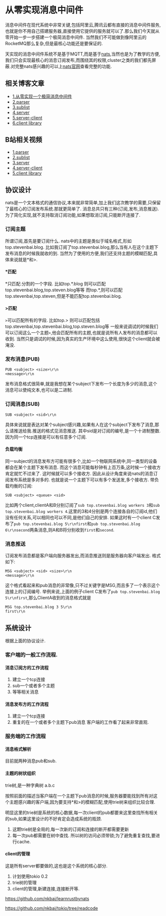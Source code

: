 # 从零实现消息中间件

消息中间件在现代系统中非常关键,包括阿里云,腾讯云都有直接的消息中间件服务,也就是你不用自己搭建服务器,直接使用它提供的服务就可以了.那么我们今天就从零开始一步一步搭建一个极简消息中间件. 当然我们不可能做到像阿里云的RocketMQ那么复杂,但是最核心功能还是要保证的.

天实现的消息中间件系统不是基于MQTT,而是基于[nats](https://nats.io/),当然也是为了教学的方便,我们只会实现最核心的消息订阅发布,而围绕其的权限,cluster之类的我们都先屏蔽.对完整nats感兴趣的可以上[nats官网](https://nats.io/)查看完整的功能.

## 相关博客文章

- [1.从零实现一个极简消息中间件](从零实现一个极简消息中间件)
- [2.parser](从零实现消息中间件-parser)
- [3.sublist](从零实现消息中间件-sublist)
- [4.server](从零实现消息中间件-server)
- [5.server-client](从零实现消息中间件-server.client)
- [6.client library](从零实现消息中间件-client)


## B站相关视频

- [1.parser](https://www.bilibili.com/video/av85936685)
- [2.sublist](https://www.bilibili.com/video/av86899713/)
- [3.server](https://www.bilibili.com/video/av90457400/)
- [4.server-client](https://www.bilibili.com/video/av90457552/)
- [5.client library](https://www.bilibili.com/video/av90458399/)

## 协议设计
nats是一个文本格式的通信协议,本来就非常简单,加上我们这次教学的需要,只保留了最核心的订阅发布系统.那就更简单了. 消息总共只有三种(订阅,发布,消息推送). 
为了简化实现,就不支持取消订阅功能,如果想取消订阅,只能断开连接了.
### 订阅主题
所谓订阅,首先是要订阅什么. nats中的主题是类似于域名格式,形如top.stevenbai.blog. 比如我订阅了top.stevenbai.blog,那么当有人在这个主题下发布消息的时候我就收的到.
当然为了使用的方便,我们还支持主题的模糊匹配,具体来说就是*和>.
#### *匹配
*只匹配.分割的一个字段.
比如top.\*.blog 则可以匹配top.stevenbai.blog,top.steven.blog等等
而top.\*,则可以匹配top.stevenbai,top.steven,但是不能匹配top.stevenbai.blog.
#### >匹配
`>`可以匹配所有的字段.
比如top.> 则可以匹配包括top.stevenbai,top.stevenbai.blog,top.steven.blog等
一般来说调试的时候我们可以订阅这么一个主题`>`,他会匹配所有的主题,也就是说所有人发布的消息都可以收到.
当然只是调试的时候,因为真实的生产环境中这么使用,很快这个client就会被淹没.

### 发布消息(PUB)
```
PUB <subject> <size>\r\n
<message>\r\n
```
发布消息格式很简单,就是我想在某个subject下发布一个长度为多少的消息,这个消息可以使纯文本,也可以是二进制.

### 订阅消息(SUB)
```
SUB <subject> <sid>\r\n
```
具体来说就是表达对某个subject感兴趣,如果有人在这个subject下发布了消息,那么请推送给我.推送的格式见消息推送. 
其中sid是对订阅的编号,是一个十进制整数. 因为同一个tcp连接是可以有任意多个订阅.

#### 负载均衡
同一subject的消息发布方可能有很多个,比如一个物联网系统中,同一类型的设备都会在某个主题下发布消息. 而这个消息可能每秒钟有上百万条,这时候一个接收方肯定就忙不过来了. 这时候就可以多个接收方.
因此从设计角度来说nats的消息订阅发布系统是多对多的. 也就是说一个主题下可以有多个发送发,多个接收方. 
带负载均衡的订阅:
```
SUB <subject> <queue> <sid>
```
比如两个client,clientA和B分别订阅了`sub top.stevenbai.blog workers 3`和`sub top.stevenbai.blog workers 4`.这里的3和4分别是两个连接各自的订阅id,他们没有任何关系,可以相同也可以不同,是他们自己的安排.
如果这时有一个client C发布了`pub top.stevenbai.blog 5\r\nfirst`和`pub top.stevenbai.blog 6\r\nsecond`两条消息,则A和B将分别收到`first`和`second`.
### 消息推送
订阅发布消息都是客户端向服务器发出,而消息推送则是服务器向客户端发出. 格式如下:
```
MSG <subject> <sid> <size>\r\n
<message>\r\n
```
这个格式看起来和pub消息的非常像,只不过关键字是MSG,而且多了一个<sid>表示这个连接上的订阅编号.
举例来说,上面的例子client C发布了`pub top.stevenbai.blog 5\r\nfirst`,那么ClientA收到的消息格式就是
```
MSG top.stevenbai.blog 3 5\r\n
first\r\n
```

## 系统设计
根据上面的协议设计.
### 客户端的一般工作流程.
#### 消息订阅方的工作流程
1. 建立一个tcp连接
2. sub一个或者多个主题
3. 等等相关消息
#### 消息发布方的工作流程
1. 建立一个tcp连接
2. 重复的在一个或者多个主题下pub消息
客户端的工作看了起来非常直观.

### 服务端的工作流程
#### 消息格式解析
目前就两种消息pub和sub.
#### 主题的树状组织
trie树,是一种字典树 a.b.c

按照前面的描述当客户端在一个主题下pub消息的时候,服务器要能找到所有对这个主题感兴趣的客户端,因为要支持*和>的模糊匹配,使用trie树来组织比较合理.

明显这里的trie树是系统的核心数据,每一次client的pub都要来这里查找所有相关的sub,如果这里设计的不好肯定会造成系统的瓶颈.
1. 这颗trie树是全局的,每一次新的订阅和连接的断开都需要更新
2. 每一次pub都需要在树中查找.
所以树的访问必须带锁;为了避免重复查找,要进行cache.

#### client的管理
这是所有server都要做的,这也是这个系统的核心部分.
1. 计划使用tokio 0.2
2. trie树的管理
3. client的管理,新建连接,连接断开等.



https://github.com/nkbai/learnrustbynats

https://github.com/nkbai/tokio/tree/readcode
